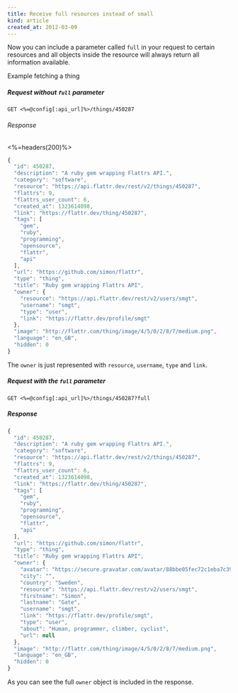 ```yaml
---
title: Receive full resources instead of small
kind: article
created_at: 2012-03-09
---
```


Now you can include a parameter called `full` in your request to certain resources
 and all objects inside the resource will always return all information available.

Example fetching a thing

##### Request without `full` parameter
```
GET <%=@config[:api_url]%>/things/450287
```

###### Response
<%=headers(200)%>
```javascript
{
  "id": 450287,
  "description": "A ruby gem wrapping Flattrs API.",
  "category": "software",
  "resource": "https://api.flattr.dev/rest/v2/things/450287",
  "flattrs": 9,
  "flattrs_user_count": 6,
  "created_at": 1323614098,
  "link": "https://flattr.dev/thing/450287",
  "tags": [
    "gem",
    "ruby",
    "programming",
    "opensource",
    "flattr",
    "api"
  ],
  "url": "https://github.com/simon/flattr",
  "type": "thing",
  "title": "Ruby gem wrapping Flattrs API",
  "owner": {
    "resource": "https://api.flattr.dev/rest/v2/users/smgt",
    "username": "smgt",
    "type": "user",
    "link": "https://flattr.dev/profile/smgt"
  },
  "image": "http://flattr.com/thing/image/4/5/0/2/8/7/medium.png",
  "language": "en_GB",
  "hidden": 0
}
```

The `owner` is just represented with `resource`, `username`, `type`
and `link`.

##### Request with the `full` parameter

```
GET <%=@config[:api_url]%>/things/450287?full
```

##### Response

```javascript
{
  "id": 450287,
  "description": "A ruby gem wrapping Flattrs API.",
  "category": "software",
  "resource": "https://api.flattr.dev/rest/v2/things/450287",
  "flattrs": 9,
  "flattrs_user_count": 6,
  "created_at": 1323614098,
  "link": "https://flattr.dev/thing/450287",
  "tags": [
    "gem",
    "ruby",
    "programming",
    "opensource",
    "flattr",
    "api"
  ],
  "url": "https://github.com/simon/flattr",
  "type": "thing",
  "title": "Ruby gem wrapping Flattrs API",
  "owner": {
    "avatar": "https://secure.gravatar.com/avatar/88bbe05fec72c1eba7c39d780c3bccae?s=48&r=pg",
    "city": "",
    "country": "Sweden",
    "resource": "https://api.flattr.dev/rest/v2/users/smgt",
    "firstname": "Simon",
    "lastname": "Gate",
    "username": "smgt",
    "link": "https://flattr.dev/profile/smgt",
    "type": "user",
    "about": "Human, programmer, climber, cyclist",
    "url": null
  },
  "image": "http://flattr.com/thing/image/4/5/0/2/8/7/medium.png",
  "language": "en_GB",
  "hidden": 0
}
```

As you can see the full `owner` object is included in the response.
